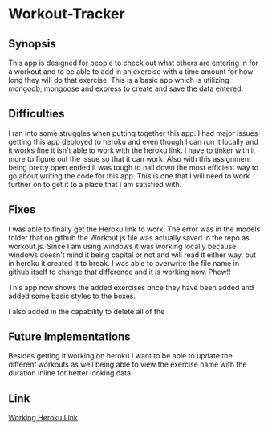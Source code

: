 # Workout-Tracker

## Synopsis
This app is designed for people to check out what others are entering in for a workout and to be able to add in an exercise with a time amount for how long they will do that exercise. This is a basic app which is utilizing mongodb, mongoose and express to create and save the data entered.

## Difficulties
I ran into some struggles when putting together this app. I had major issues getting this app deployed to heroku and even though I can run it locally and it works fine it isn't able to work with the heroku link. I have to tinker with it more to figure out the issue so that it can work. Also with this assignment being pretty open ended it was tough to nail down the most efficient way to go about writing the code for this app. This is one that I will need to work further on to get it to a place that I am satisfied with. 

## Fixes
I was able to finally get the Heroku link to work. The error was in the models folder that on github the Workout.js file was actually saved in the repo as workout.js. Since I am using windows it was working locally because windows doesn't mind it being capital or not and will read it either way, but in heroku it created it to break. I was able to overwrite the file name in github itself to change that difference and it is working now. Phew!!

This app now shows the added exercises once they have been added and added some basic styles to the boxes. 

I also added in the capability to delete all of the 

## Future Implementations
Besides getting it working on heroku I want to be able to update the different workouts as well being able to view the exercise name with the duration inline for better looking data.

## Link
<a href="https://thawing-retreat-17443.herokuapp.com/" target="_blank">Working Heroku Link</a>
